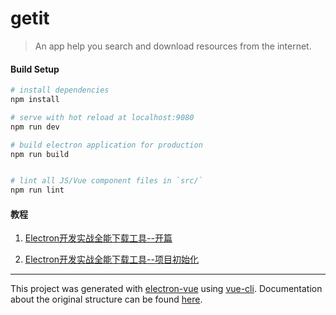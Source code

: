 # getit

> An app help you search and download resources from the internet.

#### Build Setup

``` bash
# install dependencies
npm install

# serve with hot reload at localhost:9080
npm run dev

# build electron application for production
npm run build


# lint all JS/Vue component files in `src/`
npm run lint

```
#### 教程

1. [Electron开发实战全能下载工具--开篇](https://github.com/xyyima/getit/blob/master/tutorial/1.md)

2. [Electron开发实战全能下载工具--项目初始化](https://github.com/xyyima/getit/blob/master/tutorial/2.md)
---

This project was generated with [electron-vue](https://github.com/SimulatedGREG/electron-vue) using [vue-cli](https://github.com/vuejs/vue-cli). Documentation about the original structure can be found [here](https://simulatedgreg.gitbooks.io/electron-vue/content/index.html).

